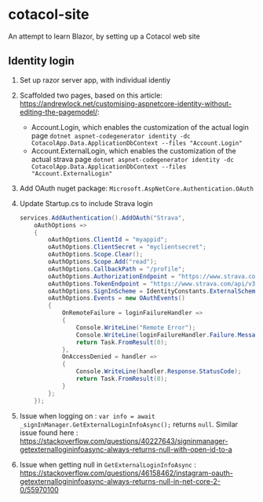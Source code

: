 # cotacol-site
An attempt to learn Blazor, by setting up a Cotacol web site

## Identity login

1. Set up razor server app, with individual identiy
1. Scaffolded two pages, based on this article: https://andrewlock.net/customising-aspnetcore-identity-without-editing-the-pagemodel/:
    - Account.Login, which enables the customization of the actual login page `dotnet aspnet-codegenerator identity -dc CotacolApp.Data.ApplicationDbContext --files "Account.Login"`
    - Account.ExternalLogin, which enables the customization of the actual strava page `dotnet aspnet-codegenerator identity -dc CotacolApp.Data.ApplicationDbContext --files "Account.ExternalLogin"`

1. Add OAuth nuget package: `Microsoft.AspNetCore.Authentication.OAuth`
1. Update Startup.cs to include Strava login
    ```csharp
    services.AddAuthentication().AddOAuth("Strava",
        oAuthOptions =>
        {
            oAuthOptions.ClientId = "myappid"; 
            oAuthOptions.ClientSecret = "myclientsecret";
            oAuthOptions.Scope.Clear();        
            oAuthOptions.Scope.Add("read");
            oAuthOptions.CallbackPath = "/profile"; 
            oAuthOptions.AuthorizationEndpoint = "https://www.strava.com/oauth/authorize";
            oAuthOptions.TokenEndpoint = "https://www.strava.com/api/v3/oauth/token";
            oAuthOptions.SignInScheme = IdentityConstants.ExternalScheme;
            oAuthOptions.Events = new OAuthEvents()
            {
                OnRemoteFailure = loginFailureHandler =>
                {
                    Console.WriteLine("Remote Error");
                    Console.WriteLine(loginFailureHandler.Failure.Message);
                    return Task.FromResult(0);
                }, 
                OnAccessDenied = handler =>
                {
                    Console.WriteLine(handler.Response.StatusCode);
                    return Task.FromResult(0);
                }
            };
        });
    ```

1. Issue when logging on : `var info = await _signInManager.GetExternalLoginInfoAsync();` returns `null`. Similar issue found here : https://stackoverflow.com/questions/40227643/signinmanager-getexternallogininfoasync-always-returns-null-with-open-id-to-a

1. Issue when getting null in `GetExternalLoginInfoAsync` : https://stackoverflow.com/questions/46158462/instagram-oauth-getexternallogininfoasync-always-returns-null-in-net-core-2-0/55970100